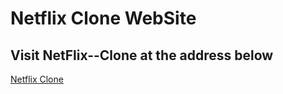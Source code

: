 # Netflix Clone WebSite

## Visit NetFlix--Clone at the address below

[Netflix Clone]("https://external.ink?to=/talismar.github.io/netflix_clone/")
